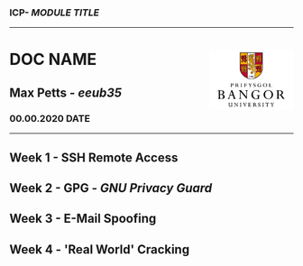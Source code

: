 ### ICP- *MODULE TITLE*
----
# **DOC NAME** <img src='uni_logo.jpg' width='150px' align='right'/> 


## **Max Petts** *- eeub35*
### 00.00.2020 **DATE**

----
## **Week 1** - SSH Remote Access
## **Week 2** - GPG - *GNU Privacy Guard*
## **Week 3** - E-Mail Spoofing
## **Week 4** - 'Real World' Cracking
